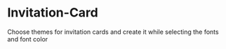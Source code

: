 # Invitation-Card
Choose themes for invitation cards and create it while
selecting the fonts and font color 
